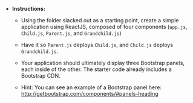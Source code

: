 * **Instructions:**

  * Using the folder slacked out as a starting point, create a simple application using ReactJS, composed of four components (`app.js`, `Child.js`, `Parent.js`, and `Grandchild.js`)

  * Have it so `Parent.js` deploys `Child.js`, and `Child.js` deploys `Grandchild.js`.

  * Your application should ultimately display three Bootstrap panels, each inside of the other. The starter code already includes a Bootstrap CDN.

  * Hint: You can see an example of a Bootstrap panel here: <http://getbootstrap.com/components/#panels-heading>